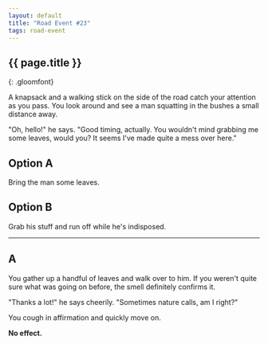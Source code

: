 ```yaml
---
layout: default
title: "Road Event #23"
tags: road-event
---
```


## {{ page.title }}
{: .gloomfont}

A knapsack and a walking stick on the side of the road catch your attention as you pass.
You look around and see a man squatting in the bushes a small distance away.

"Oh, hello!" he says.  "Good timing, actually.  You wouldn't mind grabbing me some leaves,
would you?  It seems I've made quite a mess over here."


## Option A

Bring the man some leaves.

## Option B

Grab his stuff and run off while he's indisposed.

***

## A

You gather up a handful of leaves and walk over to him.  If you weren't quite sure what
was going on before, the smell definitely confirms it.

"Thanks a lot!" he says cheerily. "Sometimes nature calls, am I right?"

You cough in affirmation and quickly move on.

<strong>No effect.</strong>

